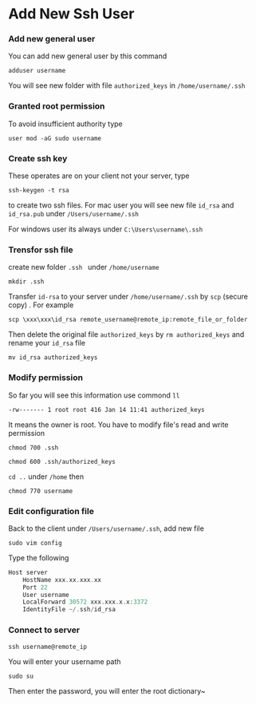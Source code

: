 # Add New Ssh User

### Add new general user 

You can add new general user by this command

`adduser username`

 You will see new folder with file `authorized_keys` in `/home/username/.ssh`

### Granted root permission

To avoid insufficient authority type

`user mod -aG sudo username`

### Create ssh key

These operates are on your client not your server, type

`ssh-keygen -t rsa`

to create two ssh files. For mac user you will see new file `id_rsa` and `id_rsa.pub` under `/Users/username/.ssh`

For windows user its always under `C:\Users\username\.ssh`

### Trensfor ssh file

create new folder `.ssh	` under `/home/username` 

`mkdir .ssh`

Transfer `id-rsa` to your server under `/home/username/.ssh` by `scp` (secure copy) . For example

`scp \xxx\xxx\id_rsa remote_username@remote_ip:remote_file_or_folder`

Then delete the original file `authorized_keys` by `rm authorized_keys` and rename your `id_rsa` file

`mv id_rsa authorized_keys`

### Modify permission

So far you will see this information use commond `ll`

`-rw------- 1 root root 416 Jan 14 11:41 authorized_keys`

It means the owner is root. You have to modify file's read and write permission

`chmod 700 .ssh`

`chmod 600 .ssh/authorized_keys`

`cd ..` under `/home` then

`chmod 770 username`

### Edit configuration file

Back to the client under `/Users/username/.ssh`, add new file

`sudo vim config`

Type the following

```c
Host server
    HostName xxx.xx.xxx.xx
    Port 22
    User username
    LocalForward 30572 xxx.xxx.x.x:3372
    IdentityFile ~/.ssh/id_rsa
```

### Connect to server

`ssh username@remote_ip`

You will enter your username path

`sudo su`

Then enter the password, you will enter the root dictionary~



